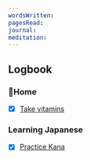 ```yaml
---
wordsWritten: 
pagesRead: 
journal: 
meditation:
---
```



## Logbook

### 🏡Home
- [x] [Take vitamins](things:///show?id=G3ykZKCc1wk1Lvdzi125GP)

### Learning Japanese
- [x] [Practice Kana](things:///show?id=E3euKaTj1avGgPMxFRqVLK)